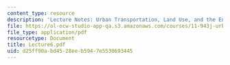 ```yaml
---
content_type: resource
description: 'Lecture Notes: Urban Transportation, Land Use, and the Environment'
file: https://ol-ocw-studio-app-qa.s3.amazonaws.com/courses/11-943j-urban-transportation-land-use-and-the-environment-spring-2002/d25ff90abd4528eeb5947e5530693445_Lecture6.pdf
file_type: application/pdf
resourcetype: Document
title: Lecture6.pdf
uid: d25ff90a-bd45-28ee-b594-7e5530693445
---
```

